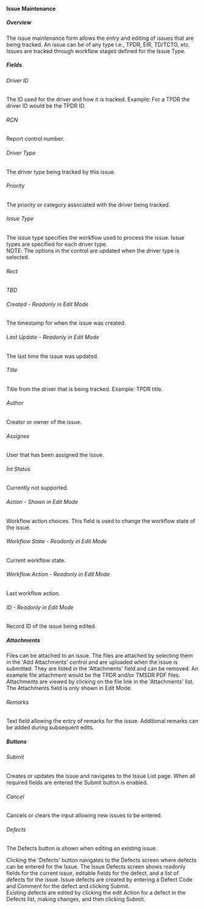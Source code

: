 #### Issue Maintenance

##### Overview
The issue maintenance form allows the entry and editing of issues that are being tracked.  An issue can be 
of any type i.e., TPDR, EIR, TD/TCTO, etc.  Issues are tracked through workflow stages defined for the Issue
Type.

##### Fields
###### Driver ID
The ID used for the driver and how it is tracked.  Example: For a TPDR the driver ID would be the TPDR ID.
###### RCN
Report control number.
###### Driver Type
The driver type being tracked by this issue.
###### Priority
The priority or category associated with the driver being tracked.
###### Issue Type
The issue type specifies the workflow used to process the issue.  Issue types are specified for each driver type.  
NOTE: The options in the control are updated when the driver type is selected.
###### Rect
_TBD_
###### Created - Readonly in Edit Mode
The timestamp for when the issue was created.
###### Last Update - Readonly in Edit Mode
The last time the issue was updated.
###### Title
Title from the driver that is being tracked.  Example: TPDR title.
###### Author
Creator or owner of the issue.
###### Assignee
User that has been assigned the issue.
###### Int Status
Currently not supported.
###### Action - Shown in Edit Mode
Workflow action choices.  This field is used to change the workflow state of the issue.
###### Workflow State - Readonly in Edit Mode
Current workflow state.
###### Workflow Action - Readonly in Edit Mode
Last workflow action.
###### ID - Readonly in Edit Mode
Record ID of the issue being edited.

##### Attachments
Files can be attached to an issue.  The files are attached by selecting them in the 'Add Attachments' control
and are uploaded when the issue is submitted.  They are listed in the 'Attachments' field and can be removed.
An example file attachment would be the TPDR and/or TMSDR PDF files.  Attachments are viewed by clicking on
the file link in the 'Attachments' list.  The Attachments field is only shown in Edit Mode.
###### Remarks
Text field allowing the entry of remarks for the issue.  Additional remarks can be added during subsequent edits.

##### Buttons
###### Submit
Creates or updates the issue and navigates to the Issue List page.  When all required fields are entered the Submit 
button is enabled.
###### Cancel
Cancels or clears the input allowing new issues to be entered.
###### Defects
The Defects button is shown when editing an existing issue.

Clicking the 'Defects' button navigates to the Defects screen where defects can be entered for the Issue.  The Issue
Defects screen shows readonly fields for the current issue, editable fields for the defect, and a list of defects 
for the issue.  Issue defects are created by entering a Defect Code and Comment for the defect and clicking Submit.  
Existing defects are edited by clicking the edit Action for a defect in the Defects list, making changes, and then 
clicking Submit. 


